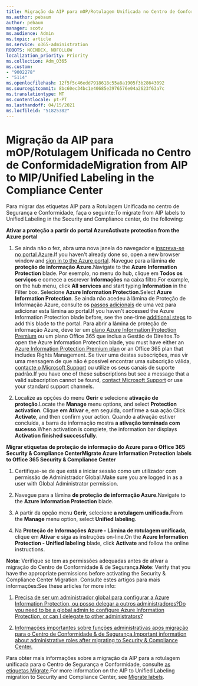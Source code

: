 ```yaml
---
title: Migração da AIP para mOP/Rotulagem Unificada no Centro de Conformidade
ms.author: pebaum
author: pebaum
manager: scotv
ms.audience: Admin
ms.topic: article
ms.service: o365-administration
ROBOTS: NOINDEX, NOFOLLOW
localization_priority: Priority
ms.collection: Adm_O365
ms.custom:
- "9002278"
- "5114"
ms.openlocfilehash: 12f5f5c46edd7918618c55a8a1905f3b28643092
ms.sourcegitcommit: 8bc60ec34bc1e40685e3976576e04a2623f63a7c
ms.translationtype: MT
ms.contentlocale: pt-PT
ms.lasthandoff: 04/15/2021
ms.locfileid: "51825382"
---
```

# <a name="migration-from-aip-to-mipunified-labeling-in-the-compliance-center"></a><span data-ttu-id="4ae6c-102">Migração da AIP para mOP/Rotulagem Unificada no Centro de Conformidade</span><span class="sxs-lookup"><span data-stu-id="4ae6c-102">Migration from AIP to MIP/Unified Labeling in the Compliance Center</span></span>

<span data-ttu-id="4ae6c-103">Para migrar das etiquetas AIP para a Rotulagem Unificada no centro de Segurança e Conformidade, faça o seguinte:</span><span class="sxs-lookup"><span data-stu-id="4ae6c-103">To migrate from AIP labels to Unified Labeling in the Security and Compliance center, do the following:</span></span>

<span data-ttu-id="4ae6c-104">**Ativar a proteção a partir do portal Azure**</span><span class="sxs-lookup"><span data-stu-id="4ae6c-104">**Activate protection from the Azure portal**</span></span>

1. <span data-ttu-id="4ae6c-105">Se ainda não o fez, abra uma nova janela do navegador e [inscreva-se no portal Azure](https://docs.microsoft.com/azure/information-protection/deploy-use/configure-policy#signing-in-to-the-azure-portal).</span><span class="sxs-lookup"><span data-stu-id="4ae6c-105">If you haven't already done so, open a new browser window and [sign in to the Azure portal](https://docs.microsoft.com/azure/information-protection/deploy-use/configure-policy#signing-in-to-the-azure-portal).</span></span> <span data-ttu-id="4ae6c-106">Navegue para a lâmina **de proteção de informação Azure.**</span><span class="sxs-lookup"><span data-stu-id="4ae6c-106">Navigate to the **Azure Information Protection** blade.</span></span> <span data-ttu-id="4ae6c-107">Por exemplo, no menu do hub, clique em **Todos os serviços** e comece a escrever **Informações** na caixa filtro.</span><span class="sxs-lookup"><span data-stu-id="4ae6c-107">For example, on the hub menu, click **All services** and start typing **Information** in the Filter box.</span></span> <span data-ttu-id="4ae6c-108">Selecione **Azure Information Protection**.</span><span class="sxs-lookup"><span data-stu-id="4ae6c-108">Select **Azure Information Protection**.</span></span> <span data-ttu-id="4ae6c-109">Se ainda não acedeu à lâmina de Proteção de Informação Azure, consulte os [passos adicionais](https://docs.microsoft.com/azure/information-protection/deploy-use/configure-policy#to-access-the-azure-information-protection-blade-for-the-first-time) de uma vez para adicionar esta lâmina ao portal.</span><span class="sxs-lookup"><span data-stu-id="4ae6c-109">If you haven't accessed the Azure Information Protection blade before, see the one-time [additional steps](https://docs.microsoft.com/azure/information-protection/deploy-use/configure-policy#to-access-the-azure-information-protection-blade-for-the-first-time) to add this blade to the portal.</span></span> <span data-ttu-id="4ae6c-110">Para abrir a lâmina de proteção de informação Azure, deve ter um [plano Azure Information Protection Premium](https://www.microsoft.com/cloud-platform/azure-information-protection-pricing) ou um plano Office 365 que inclua a Gestão de Direitos.</span><span class="sxs-lookup"><span data-stu-id="4ae6c-110">To open the Azure Information Protection blade, you must have either an [Azure Information Protection Premium plan](https://www.microsoft.com/cloud-platform/azure-information-protection-pricing) or an Office 365 plan that includes Rights Management.</span></span> <span data-ttu-id="4ae6c-111">Se tiver uma destas subscrições, mas vir uma mensagem de que não é possível encontrar uma subscrição válida, [contacte o Microsoft Support](https://docs.microsoft.com/azure/information-protection/get-started/information-support#to-contact-microsoft-support) ou utilize os seus canais de suporte padrão.</span><span class="sxs-lookup"><span data-stu-id="4ae6c-111">If you have one of these subscriptions but see a message that a valid subscription cannot be found, [contact Microsoft Support](https://docs.microsoft.com/azure/information-protection/get-started/information-support#to-contact-microsoft-support) or use your standard support channels.</span></span>

2. <span data-ttu-id="4ae6c-112">Localize as opções do menu **Gerir** e selecione **ativação de proteção**.</span><span class="sxs-lookup"><span data-stu-id="4ae6c-112">Locate the **Manage** menu options, and select **Protection activation**.</span></span> <span data-ttu-id="4ae6c-113">Clique **em Ativar** e, em seguida, confirme a sua ação.</span><span class="sxs-lookup"><span data-stu-id="4ae6c-113">Click **Activate**, and then confirm your action.</span></span> <span data-ttu-id="4ae6c-114">Quando a ativação estiver concluída, a barra de informação mostra **a ativação terminada com sucesso**.</span><span class="sxs-lookup"><span data-stu-id="4ae6c-114">When activation is complete, the information bar displays **Activation finished successfully**.</span></span>

<span data-ttu-id="4ae6c-115">**Migrar etiquetas de proteção de informação do Azure para o Office 365 Security & Compliance Center**</span><span class="sxs-lookup"><span data-stu-id="4ae6c-115">**Migrate Azure Information Protection labels to Office 365 Security & Compliance Center**</span></span>

1. <span data-ttu-id="4ae6c-116">Certifique-se de que está a iniciar sessão como um utilizador com permissão de Administrador Global.</span><span class="sxs-lookup"><span data-stu-id="4ae6c-116">Make sure you are logged in as a user with Global Administrator permission.</span></span>

2. <span data-ttu-id="4ae6c-117">Navegue para a lâmina **de proteção de informação Azure.**</span><span class="sxs-lookup"><span data-stu-id="4ae6c-117">Navigate to the **Azure Information Protection** blade.</span></span>

3. <span data-ttu-id="4ae6c-118">A partir da opção menu **Gerir,** selecione **a rotulagem unificada.**</span><span class="sxs-lookup"><span data-stu-id="4ae6c-118">From the **Manage** menu option, select **Unified labeling**.</span></span>

4. <span data-ttu-id="4ae6c-119">Na **Proteção de Informações Azure - Lâmina de rotulagem unificada,** clique em **Ativar** e siga as instruções on-line.</span><span class="sxs-lookup"><span data-stu-id="4ae6c-119">On the **Azure Information Protection - Unified labeling** blade, click **Activate** and follow the online instructions.</span></span>

<span data-ttu-id="4ae6c-120">**Nota:** Verifique se tem as permissões adequadas antes de ativar a migração do Centro de Conformidade & de Segurança.</span><span class="sxs-lookup"><span data-stu-id="4ae6c-120">**Note**: Verify that you have the appropriate permissions before activating the Security & Compliance Center Migration.</span></span> <span data-ttu-id="4ae6c-121">Consulte estes artigos para mais informações:</span><span class="sxs-lookup"><span data-stu-id="4ae6c-121">See these articles for more info:</span></span>

1. [<span data-ttu-id="4ae6c-122">Precisa de ser um administrador global para configurar a Azure Information Protection, ou posso delegar a outros administradores?</span><span class="sxs-lookup"><span data-stu-id="4ae6c-122">Do you need to be a global admin to configure Azure Information Protection, or can I delegate to other administrators?</span></span>](https://docs.microsoft.com/azure/information-protection/faqs#do-you-need-to-be-a-global-admin-to-configure-azure-information-protection-or-can-i-delegate-to-other-administrators)

2. [<span data-ttu-id="4ae6c-123">Informações importantes sobre funções administrativas após migração para o Centro de Conformidade & de Segurança.</span><span class="sxs-lookup"><span data-stu-id="4ae6c-123">Important information about administrative roles after migrating to Security & Compliance Center.</span></span>](https://docs.microsoft.com/azure/information-protection/configure-policy-migrate-labels#important-information-about-administrative-roles)

<span data-ttu-id="4ae6c-124">Para obter mais informações sobre a migração da AIP para a rotulagem unificada para o Centro de Segurança e Conformidade, consulte [as etiquetas Migrate](https://docs.microsoft.com/azure/information-protection/configure-policy-migrate-labels).</span><span class="sxs-lookup"><span data-stu-id="4ae6c-124">For more information on the AIP to Unified Labeling migration to Security and Compliance Center, see [Migrate labels](https://docs.microsoft.com/azure/information-protection/configure-policy-migrate-labels).</span></span>
